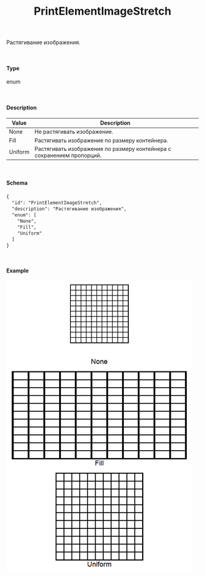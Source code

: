 ﻿---
layout: default
title: PrintElementImageStretch
position: 3
categories: 
tags: 
---

Растягивание изображения.

   

#### Type

enum

   

#### Description  

|Value|Description|
|-----|-----------|
|None|Не растягивать изображение.|
|Fill|Растягивать изображение по размеру контейнера.|
|Uniform|Растягивать изображение по размеру контейнера с сохранением пропорций.|

   

#### Schema

```
{
  "id": "PrintElementImageStretch",
  "description": "Растягивание изображения",
  "enum": [
    "None",
    "Fill",
    "Uniform"
  ]
}
```

   

#### Example

![](PrintElementImageStretch.PNG)

 

 

